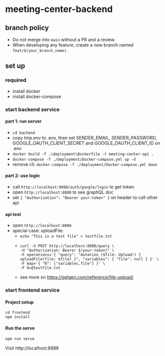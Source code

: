 # meeting-center-backend

## branch policy
- Do not merge into `main` without a PR and a review.
- When developing any feature, create a new branch named `feat/$(your_branch_name)`.

## set up
### required
- install docker
- install docker-compose

### start backend service
#### part 1: run server
- `cd backend`
- copy tmp.env to .env, then set SENDER_EMAIL, SENDER_PASSWORD, GOOGLE_OAUTH_CLIENT_SECRET and GOOGLE_OAUTH_CLIENT_ID on .env
- `docker build -f .\deployment\Dockerfile -t meeting-center-api .`
- `docker-compose -f ./deployment/Docker-compose.yml up -d`
- remove cli: `docker-compose -f ./deployment/Docker-compose.yml down`
#### part 2: use login
- call `http://localhost:8080/auth/google/login` to get token
- open `http://localhost:8080` to see graphQL doc
- set `{ "Authorization": "Bearer your-token" }` on header to call other api

#### api test
- open `http://localhost:8080`
- special case: uploadFile:
    - `echo "This is a test file" > testfile.txt`
    - 
        ```
        curl -X POST http://localhost:8080/query \
        -H "Authorization: Bearer $(your-token)" \
        -F operations='{ "query": "mutation ($file: Upload!) { uploadFile(file: $file) }", "variables": { "file": null } }' \
        -F map='{ "0": ["variables.file"] }' \
        -F 0=@testfile.txt
        ```
    - see more on https://gqlgen.com/reference/file-upload/

### start frontend service

#### Project setup
```
cd frontend
npm install
```

#### Run the serve
```
npm run serve
```

Visit http://localhost:8888